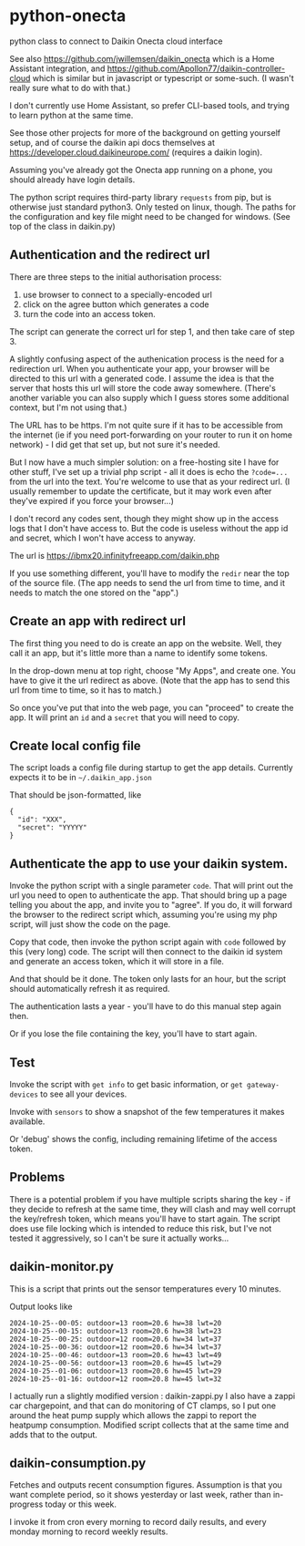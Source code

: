 # python-onecta
python class to connect to Daikin Onecta cloud interface

See also https://github.com/jwillemsen/daikin_onecta which is a Home Assistant
integration, and https://github.com/Apollon77/daikin-controller-cloud which is
similar but in javascript or typescript or some-such. (I wasn't really sure what
to do with that.)

I don't currently use Home Assistant, so prefer CLI-based tools, and trying to
learn python at the same time.

See those other projects for more of the background on getting yourself setup,
and of course the daikin api docs themselves at
https://developer.cloud.daikineurope.com/ (requires a daikin login).

Assuming you've already got the Onecta app running on a phone, you should already have login details.

The python script requires third-party library
`requests` from pip, but is otherwise just standard python3. Only tested on
linux, though. The paths for the configuration and key file might need to be
changed for windows. (See top of the class in daikin.py)

## Authentication and the redirect url

There are three steps to the initial authorisation process:
1. use browser to connect to a specially-encoded url
2. click on the agree button which generates a code
3. turn the code into an access token.

The script can generate the correct url for step 1, and then take care of step 3.

A slightly confusing aspect of the authenication process is the need for a redirection url.
When you authenticate your app, your browser will be directed to this url with a generated code.
I assume the idea is that the server that hosts this url will store the code away somewhere.
(There's another variable you can also supply which I guess stores some additional context, but I'm not using that.)

The URL has to be https. I'm not quite sure if it has to be accessible from the internet (ie if you need port-forwarding on your router to run
it on home network) - I did get that set up, but not sure it's needed.

But I now have a much simpler solution: on a free-hosting site I have for other stuff, I've set up
a trivial php script - all it does is echo the `?code=...` from the url into the text.
You're welcome to use that as your redirect url. (I usually remember to update the certificate,
but it may work even after they've expired if you force your browser...)

I don't record any codes sent, though they might show up in the access logs that I don't have access to. But the code is useless
without the app id and secret, which I won't have access to anyway.

The url is https://ibmx20.infinityfreeapp.com/daikin.php

If you use something different, you'll have to modify the `redir` near the top of the source file.
(The app needs to send the url from time to time, and it needs to match the one stored on the "app".)


## Create an app with redirect url
The first thing you need to do is create an app on the website. Well, they call it an app, but it's little more than a name to identify some tokens.

In the drop-down menu at top right, choose "My Apps", and create one.
You have to give it the url redirect as above. (Note that the app has to send this url from
time to time, so it has to match.)


So once you've put that into the web page, you can "proceed" to create the app. It will print an `id` and a `secret` that you will need to copy.

## Create local config file
The script loads a config file during startup to get the app details. Currently expects it to be in `~/.daikin_app.json`

That should be json-formatted, like
```
{
  "id": "XXX",
  "secret": "YYYYY"
}
```

## Authenticate the app to use your daikin system.

Invoke the python script with a single parameter `code`. That will print out the url you need to open to authenticate the app.
That should bring up a page telling you about the app, and invite you to "agree".  If you do, it will forward the browser to the
redirect script which, assuming you're using my php script, will just show the code on the page.

Copy that code, then invoke the python script again with `code` followed by this (very long) code. The script will then
connect to the daikin id system and generate an access token, which it will store in a file.

And that should be it done.  The token only lasts for an hour, but the script should automatically refresh it as required.

The authentication lasts a year - you'll have to do this manual step again then.

Or if you lose the file containing the key, you'll have to start again.

## Test

Invoke the script with `get info` to get basic information, or `get gateway-devices` to see all your devices.

Invoke with `sensors` to show a snapshot of the few temperatures it makes available.

Or 'debug' shows the config, including remaining lifetime of the access token.

## Problems

There is a potential problem if you have multiple scripts sharing the key - if they
decide to refresh at the same time, they will clash and may well corrupt the
key/refresh token, which means you'll have to start again. The script does use
file locking which is intended to reduce this risk, but I've not tested it
aggressively, so I can't be sure it actually works...

## daikin-monitor.py

This is a script that prints out the sensor temperatures every 10 minutes.

Output looks like

```
2024-10-25--00-05: outdoor=13 room=20.6 hw=38 lwt=20
2024-10-25--00-15: outdoor=13 room=20.6 hw=38 lwt=23
2024-10-25--00-25: outdoor=12 room=20.6 hw=34 lwt=37
2024-10-25--00-36: outdoor=12 room=20.6 hw=34 lwt=37
2024-10-25--00-46: outdoor=13 room=20.6 hw=43 lwt=49
2024-10-25--00-56: outdoor=13 room=20.6 hw=45 lwt=29
2024-10-25--01-06: outdoor=13 room=20.6 hw=45 lwt=29
2024-10-25--01-16: outdoor=12 room=20.8 hw=45 lwt=32
```


I actually run a slightly modified version : daikin-zappi.py
I also have a zappi car chargepoint, and that can do monitoring of CT clamps,
so I put one around the heat pump supply which allows the zappi to report
the heatpump consumption. Modified script collects that at the same time
and adds that to the output.

## daikin-consumption.py

Fetches and outputs recent consumption figures. Assumption is that
you want complete period, so it shows yesterday or last week,
rather than in-progress today or this week.

I invoke it from cron every morning to record daily results,
and every monday morning to record weekly results.
